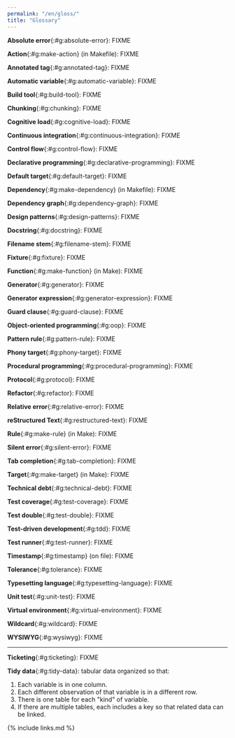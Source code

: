 ```yaml
---
permalink: "/en/gloss/"
title: "Glossary"
---
```


**Absolute error**{:#g:absolute-error}: FIXME

**Action**{:#g:make-action} (in Makefile): FIXME

**Annotated tag**{:#g:annotated-tag}: FIXME

**Automatic variable**{:#g:automatic-variable}: FIXME

**Build tool**{:#g:build-tool}: FIXME

**Chunking**{:#g:chunking}: FIXME

**Cognitive load**{:#g:cognitive-load}: FIXME

**Continuous integration**{:#g:continuous-integration}: FIXME

**Control flow**{:#g:control-flow}: FIXME

**Declarative programming**{:#g:declarative-programming}: FIXME

**Default target**{:#g:default-target}: FIXME

**Dependency**{:#g:make-dependency} (in Makefile): FIXME

**Dependency graph**{:#g:dependency-graph}: FIXME

**Design patterns**{:#g:design-patterns}: FIXME

**Docstring**{:#g:docstring}: FIXME

**Filename stem**{:#g:filename-stem}: FIXME

**Fixture**{:#g:fixture}: FIXME

**Function**{:#g:make-function} (in Make): FIXME

**Generator**{:#g:generator}: FIXME

**Generator expression**{:#g:generator-expression}: FIXME

**Guard clause**{:#g:guard-clause}: FIXME

**Object-oriented programming**{:#g:oop}: FIXME

**Pattern rule**{:#g:pattern-rule}: FIXME

**Phony target**{:#g:phony-target}: FIXME

**Procedural programming**{:#g:procedural-programming}: FIXME

**Protocol**{:#g:protocol}: FIXME

**Refactor**{:#g:refactor}: FIXME

**Relative error**{:#g:relative-error}: FIXME

**reStructured Text**{:#g:restructured-text}: FIXME

**Rule**{:#g:make-rule} (in Make): FIXME

**Silent error**{:#g:silent-error}: FIXME

**Tab completion**{:#g:tab-completion}: FIXME

**Target**{:#g:make-target} (in Make): FIXME

**Technical debt**{:#g:technical-debt}: FIXME

**Test coverage**{:#g:test-coverage}: FIXME

**Test double**{:#g:test-double}: FIXME

**Test-driven development**{:#g:tdd}: FIXME

**Test runner**{:#g:test-runner}: FIXME

**Timestamp**{:#g:timestamp} (on file): FIXME

**Tolerance**{:#g:tolerance}: FIXME

**Typesetting language**{:#g:typesetting-language}: FIXME

**Unit test**{:#g:unit-test}: FIXME

**Virtual environment**{:#g:virtual-environment}: FIXME

**Wildcard**{:#g:wildcard}: FIXME

**WYSIWYG**{:#g:wysiwyg}: FIXME

----

**Ticketing**{:#g:ticketing}: FIXME

**Tidy data**{:#g:tidy-data}: tabular data organized so that:
1.  Each variable is in one column.
2.  Each different observation of that variable is in a different row.
3.  There is one table for each "kind" of variable.
4.  If there are multiple tables, each includes a key so that related data can be linked.

{% include links.md %}
